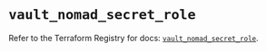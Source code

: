 # `vault_nomad_secret_role`

Refer to the Terraform Registry for docs: [`vault_nomad_secret_role`](https://registry.terraform.io/providers/hashicorp/vault/3.24.0/docs/resources/nomad_secret_role).
